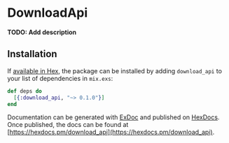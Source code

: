 # DownloadApi

**TODO: Add description**

## Installation

If [available in Hex](https://hex.pm/docs/publish), the package can be installed
by adding `download_api` to your list of dependencies in `mix.exs`:

```elixir
def deps do
  [{:download_api, "~> 0.1.0"}]
end
```

Documentation can be generated with [ExDoc](https://github.com/elixir-lang/ex_doc)
and published on [HexDocs](https://hexdocs.pm). Once published, the docs can
be found at [https://hexdocs.pm/download_api](https://hexdocs.pm/download_api).

